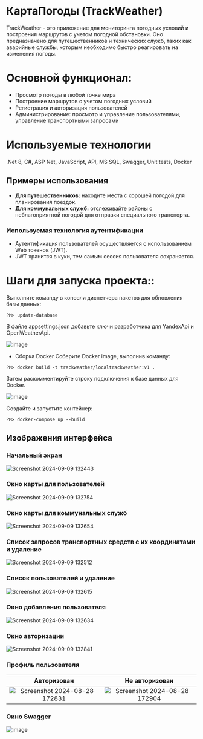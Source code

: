 # КартаПогоды (TrackWeather)

TrackWeather - это приложение для мониторинга погодных условий и построения маршрутов с учетом погодной обстановки. Оно предназначено для путешественников и технических служб, таких как аварийные службы, которым необходимо быстро реагировать на изменения погоды.

# Основной функционал:
* Просмотр погоды в любой точке мира
* Построение маршрутов с учетом погодных условий
* Регистрация и авторизация пользователей
* Администрирование: просмотр и управление пользователями, управление транспортными запросами

# Используемые технологии
.Net 8, C#, ASP Net, JavaScript, API, MS SQL, Swagger, Unit tests, Docker

## Примеры использования
- **Для путешественников:** находите места с хорошей погодой для планирования поездок.
- **Для коммунальных служб:** отслеживайте районы с неблагоприятной погодой для отправки специального транспорта.

### Используемая технология аутентификации
- Аутентификация пользователей осуществляется с использованием Web токенов (JWT).
- JWT хранится в куки, тем самым сессия пользователя сохраняется.

# Шаги для запуска проекта::
Выполните команду в консоли диспетчера пакетов для обновления базы данных:
```
PM> update-database
```
В файле appsettings.json добавьте ключи разработчика для YandexApi и OpenWeatherApi.

![image](https://github.com/user-attachments/assets/b4e9c736-ce4b-4ab8-9194-008861fa3ca7)

* Сборка Docker
Соберите Docker image, выполнив команду:
```
PM> docker build -t trackweather/localtrackweather:v1 .
```
Затем раскомментируйте строку подключения к базе данных для Docker.

![image](https://github.com/user-attachments/assets/0fb95e4b-d5d0-4cfc-9113-1d34443167bd)

Создайте и запустите контейнер:
```
PM> docker-compose up --build
```
 
## Изображения интерфейса 
### **Начальный экран**

![Screenshot 2024-09-09 132443](https://github.com/user-attachments/assets/e84515fa-115d-47c8-8762-09e90ce0ee90)

### **Окно карты для пользователей**

![Screenshot 2024-09-09 132754](https://github.com/user-attachments/assets/6a8d78c8-7723-4f70-8c7e-93e90f2106ce)

### **Окно карты для коммунальных служб**

![Screenshot 2024-09-09 132654](https://github.com/user-attachments/assets/45306f26-2dd5-4faa-a3bf-c2939bc604a2)

### **Список запросов транспортных средств с их координатами и удаление**

![Screenshot 2024-09-09 132512](https://github.com/user-attachments/assets/d3aa22d7-c46b-4c9c-bbce-96e9c55b9f1d)

### **Список пользователей и удаление**

![Screenshot 2024-09-09 132615](https://github.com/user-attachments/assets/656016ee-a34f-406b-9109-8ed1abcd6ae5)

### **Окно добавления пользователя**

![Screenshot 2024-09-09 132634](https://github.com/user-attachments/assets/e2cc27d2-794d-41cc-a1f9-4ce72ef928a2)

### **Окно авторизации**

![Screenshot 2024-09-09 132841](https://github.com/user-attachments/assets/73ac316b-97ce-4e38-ab69-0141d0ed1b7f)

### Профиль пользователя
**Авторизован**            |  **Не авторизован**
:-------------------------:|:-------------------------:
![Screenshot 2024-08-28 172831](https://github.com/user-attachments/assets/bf7bf5fd-83c5-474b-92e2-698d6c2748dd) |  ![Screenshot 2024-08-28 172904](https://github.com/user-attachments/assets/d7b757be-d8fc-4f4b-930a-fe0d665feb32)

### **Окно Swagger**

![image](https://github.com/user-attachments/assets/94ac7b50-6f50-455d-a86c-7b5e45d5c5db)

